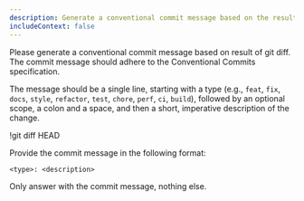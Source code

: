 ```yaml
---
description: Generate a conventional commit message based on the result of git diff.
includeContext: false
---
```

Please generate a conventional commit message based on result of git diff. The commit message should adhere to the Conventional Commits specification.

The message should be a single line, starting with a type (e.g., `feat`, `fix`, `docs`, `style`, `refactor`, `test`, `chore`, `perf`, `ci`, `build`), followed by an optional scope, a colon and a space, and then a short, imperative description of the change.

!git diff HEAD

Provide the commit message in the following format:

```
<type>: <description>
```

Only answer with the commit message, nothing else.
